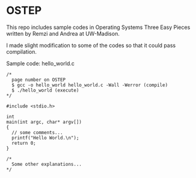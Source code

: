 # OSTEP
This repo includes sample codes in Operating Systems Three Easy Pieces written by Remzi and Andrea at UW-Madison.

I made slight modification to some of the codes so that it could pass compilation.

Sample code: hello_world.c
```
/*
  page number on OSTEP
  $ gcc -o hello_world hello_world.c -Wall -Werror (compile)
  $ ./hello_world (execute)
*/

#include <stdio.h>

int
main(int argc, char* argv[])
{
  // some comments...
  printf("Hello World.\n");
  return 0;
}

/*
  Some other explanations...
*/
```
